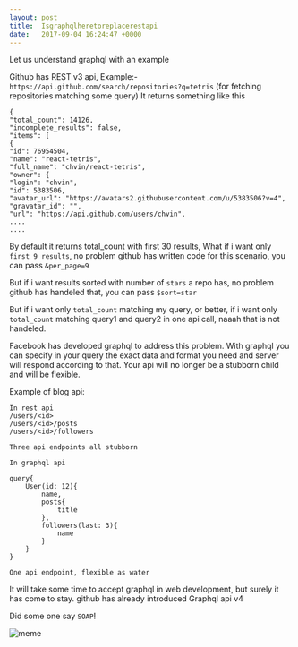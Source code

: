 ```yaml
---
layout: post
title:  Isgraphqlheretoreplacerestapi
date:   2017-09-04 16:24:47 +0000
---
```



Let us understand graphql with an example                

Github has REST v3  api,
Example:-
`https://api.github.com/search/repositories?q=tetris`
(for fetching repositories matching some query)
It returns something like this
```
{
"total_count": 14126,
"incomplete_results": false,
"items": [
{
"id": 76954504,
"name": "react-tetris",
"full_name": "chvin/react-tetris",
"owner": {
"login": "chvin",
"id": 5383506,
"avatar_url": "https://avatars2.githubusercontent.com/u/5383506?v=4",
"gravatar_id": "",
"url": "https://api.github.com/users/chvin",
....
....
```
By default it returns total_count with first 30 results, What if i want only `first 9 results`, no problem github has written code for this scenario, you can pass `&per_page=9`

But if i want results sorted with number of `stars` a repo has, no problem github has handeled that, you can pass `$sort=star`

But if i want only `total_count` matching my query, or better, if i want only `total_count` matching query1 and query2 in one api call, naaah that is not handeled.

Facebook has developed graphql to address this problem. With graphql you can specify in your query the exact data and format you need and server will respond according to that. Your api will no longer be a stubborn child and will be flexible.

Example of blog api:
```
In rest api
/users/<id>
/users/<id>/posts
/users/<id>/followers

Three api endpoints all stubborn
```

```
In graphql api

query{
	User(id: 12){
		name,
		posts{
			title
		},
		followers(last: 3){
			name
		}
	}
}

One api endpoint, flexible as water
```
It will take some time to accept graphql in web development, but surely it has come to stay.
github has already introduced Graphql api v4

Did some one say `SOAP`!

![meme](http://https://ci.memecdn.com/8984160.jpg)


